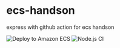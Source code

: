 # ecs-handson
express with github action for ecs handson

![Deploy to Amazon ECS](https://github.com/siner308/ecs-handson/workflows/Deploy%20to%20Amazon%20ECS/badge.svg?branch=master) ![Node.js CI](https://github.com/siner308/ecs-handson/workflows/Node.js%20CI/badge.svg)
